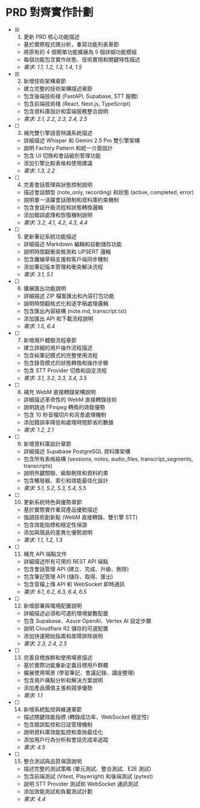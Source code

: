 # PRD 對齊實作計劃

- [x] 1. 更新 PRD 核心功能描述
  - 基於實際程式碼分析，重寫功能列表章節
  - 將原有的 4 個簡單功能擴展為 5 個詳細功能模組
  - 每個功能包含實作狀態、技術實現和關鍵特性描述
  - _需求: 1.1, 1.2, 1.3, 1.4, 1.5_

- [x] 2. 新增技術架構章節
  - 建立完整的技術架構描述章節
  - 包含後端技術棧 (FastAPI, Supabase, STT 服務)
  - 包含前端技術棧 (React, Next.js, TypeScript)
  - 包含資料庫設計和雲端服務整合說明
  - _需求: 2.1, 2.2, 2.3, 2.4, 2.5_

- [ ] 3. 補充雙引擎語音辨識系統描述
  - 詳細描述 Whisper 和 Gemini 2.5 Pro 雙引擎架構
  - 說明 Factory Pattern 和統一介面設計
  - 包含 UI 切換和會話級別管理功能
  - 添加引擎比較表格和使用建議
  - _需求: 1.3, 2.2_

- [ ] 4. 完善會話管理與狀態控制說明
  - 描述會話類型 (note_only, recording) 和狀態 (active, completed, error)
  - 說明單一活躍會話限制和資料庫約束機制
  - 包含會話升級流程和狀態轉換邏輯
  - 添加錯誤處理和恢復機制說明
  - _需求: 3.2, 4.1, 4.2, 4.3, 4.4_

- [ ] 5. 更新筆記系統功能描述
  - 詳細描述 Markdown 編輯和自動儲存功能
  - 說明時間戳衝突檢測和 UPSERT 邏輯
  - 包含離線草稿支援和客戶端同步機制
  - 添加筆記版本管理和衝突解決流程
  - _需求: 3.1, 5.1_

- [ ] 6. 擴展匯出功能說明
  - 詳細描述 ZIP 檔案匯出和內容打包功能
  - 說明時間戳格式化和逐字稿處理邏輯
  - 包含匯出內容結構 (note.md, transcript.txt)
  - 添加匯出 API 和下載流程說明
  - _需求: 1.5, 6.4_

- [ ] 7. 新增用戶體驗流程章節
  - 建立詳細的用戶操作流程描述
  - 包含純筆記模式的完整使用流程
  - 包含錄音模式的狀態轉換和操作步驟
  - 包含 STT Provider 切換和設定流程
  - _需求: 3.1, 3.2, 3.3, 3.4, 3.5_

- [ ] 8. 補充 WebM 直接轉錄架構說明
  - 詳細描述革命性的 WebM 直接轉錄技術
  - 說明跳過 FFmpeg 轉換的效能優勢
  - 包含 10 秒音檔切片和背景處理機制
  - 添加錯誤率降低和處理時間節省的數據
  - _需求: 1.2, 2.1_

- [ ] 9. 新增資料庫設計章節
  - 詳細描述 Supabase PostgreSQL 資料庫架構
  - 包含所有表格結構 (sessions, notes, audio_files, transcript_segments, transcripts)
  - 說明外鍵關聯、級聯刪除和資料約束
  - 包含觸發器、索引和效能最佳化設計
  - _需求: 5.1, 5.2, 5.3, 5.4, 5.5_

- [ ] 10. 更新系統特色與優勢章節
  - 基於實際實作重寫產品優勢描述
  - 強調技術創新點 (WebM 直接轉錄、雙引擎 STT)
  - 包含效能指標和穩定性保證
  - 添加與競品的差異化優勢說明
  - _需求: 1.1, 1.2, 1.3_

- [ ] 11. 補充 API 端點文件
  - 詳細描述所有可用的 REST API 端點
  - 包含會話管理 API (建立、完成、升級、刪除)
  - 包含筆記管理 API (儲存、取得、匯出)
  - 包含音檔上傳 API 和 WebSocket 即時通訊
  - _需求: 6.1, 6.2, 6.3, 6.4, 6.5_

- [ ] 12. 新增部署與環境配置說明
  - 詳細描述必須和可選的環境變數配置
  - 包含 Supabase、Azure OpenAI、Vertex AI 設定步驟
  - 說明 Cloudflare R2 儲存的可選配置
  - 添加快速開始指南和故障排除說明
  - _需求: 2.3, 2.4, 2.5_

- [ ] 13. 完善目標族群和使用場景描述
  - 基於實際功能重新定義目標用戶群體
  - 擴展使用場景 (學習筆記、會議記錄、講座整理)
  - 包含用戶痛點分析和解決方案說明
  - 添加產品價值主張和競爭優勢
  - _需求: 1.1_

- [ ] 14. 新增系統監控與維運章節
  - 描述關鍵效能指標 (轉錄成功率、WebSocket 穩定性)
  - 包含錯誤監控和日誌管理機制
  - 說明資料庫效能監控和查詢最佳化
  - 添加用戶行為分析和會話完成率追蹤
  - _需求: 4.5_

- [ ] 15. 整合測試與品質保證說明
  - 描述完整的測試策略 (單元測試、整合測試、E2E 測試)
  - 包含前端測試 (Vitest, Playwright) 和後端測試 (pytest)
  - 說明 STT Provider 測試和 WebSocket 通訊測試
  - 添加效能測試和負載測試計劃
  - _需求: 4.4_
